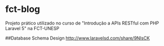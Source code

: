 # fct-blog
Projeto prático utilizado no curso de "Introdução a APIs RESTful com PHP Laravel 5" na FCT-UNESP

##Database Schema Design
http://www.laravelsd.com/share/9NIsCK
